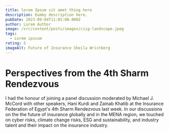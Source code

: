 ```yaml
---
title: lorem Ipsum sit amet thing here
description: Dummy description here.
pubDate: 2023-09-04T11:03:00.000Z
author: Lorem Author
image: /src/content/posts/images/ciig-landscape.jpeg
tags:
  - Lorem ipssum
rating: 5
imageAlt: Future of Insurance Sheila Wristberg
---
```

# Perspectives from the 4th Sharm Rendezvous

I had the honour of joining a panel discussion moderated by Michael J. McCord with other speakers, Hani Kurdi and Zainab Khatib at the Insurance Federation of Egypt's 4th Sharm Rendezvous last week. In our discussions on the the future of insurance globally and in the MENA region, we touched on cyber risks, climate change risks, ESG and sustainability, and industry talent and their impact on the insurance industry.
